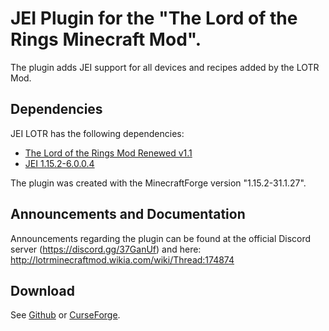 # JEI Plugin for the "The Lord of the Rings Minecraft Mod".
The plugin adds JEI support for all devices and recipes added by the LOTR Mod.
## Dependencies
JEI LOTR has the following dependencies:
- [The Lord of the Rings Mod Renewed v1.1](https://www.mediafire.com/file/0u9r3psso7lb0w6/)
- [JEI 1.15.2-6.0.0.4](https://www.curseforge.com/minecraft/mc-mods/jei/files/all)

The plugin was created with the MinecraftForge version "1.15.2-31.1.27".  
## Announcements and Documentation
Announcements regarding the plugin can be found at the official Discord server (https://discord.gg/37GanUf) and here: http://lotrminecraftmod.wikia.com/wiki/Thread:174874
## Download
See [Github](https://github.com/CraftedMods/jei-lotr/releases) or [CurseForge](https://www.curseforge.com/minecraft/mc-mods/jei-lotr/files).
